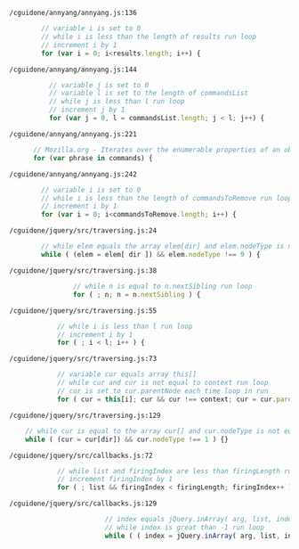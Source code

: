 `/cguidone/annyang/annyang.js:136`

```javascript
        // variable i is set to 0
        // while i is less than the length of results run loop
        // increment i by 1
        for (var i = 0; i<results.length; i++) {
```

`/cguidone/annyang/annyang.js:144`

```javascript
          // variable j is set to 0
          // variable l is set to the length of commandsList
          // while j is less than l run loop
          // increment j by 1
          for (var j = 0, l = commandsList.length; j < l; j++) {
```

`/cguidone/annyang/annyang.js:221`

```javascript
      // Mozilla.org - Iterates over the enumerable properties of an object, in arbitrary order. For each distinct property, statements can be executed.
      for (var phrase in commands) {
```

`/cguidone/annyang/annyang.js:242`

```javascript
        // variable i is set to 0
        // while i is less than the length of commandsToRemove run loop
        // increment i by 1
        for (var i = 0; i<commandsToRemove.length; i++) {
```

`/cguidone/jquery/src/traversing.js:24`

```javascript
        // while elem equals the array elem[dir] and elem.nodeType is not equal to 9 run loop
		while ( (elem = elem[ dir ]) && elem.nodeType !== 9 ) {
```

`/cguidone/jquery/src/traversing.js:38`

```javascript
                // while n is equal to n.nextSibling run loop
				for ( ; n; n = n.nextSibling ) {
```

`/cguidone/jquery/src/traversing.js:55`

```javascript
            // while i is less than l run loop
            // increment i by 1
			for ( ; i < l; i++ ) {
```

`/cguidone/jquery/src/traversing.js:73`

```javascript
            // variable cur equals array this[]
            // while cur and cur is not equal to context run loop
            // cur is set to cur.parentNode each time loop in run
			for ( cur = this[i]; cur && cur !== context; cur = cur.parentNode ) {
```

`/cguidone/jquery/src/traversing.js:129`

```javascript
    // while cur is equal to the array cur[] and cur.nodeType is not equal to 1 run loop
	while ( (cur = cur[dir]) && cur.nodeType !== 1 ) {}
```

`/cguidone/jquery/src/callbacks.js:72`

```javascript
            // while list and firingIndex are less than firingLength run loop
            // increment firingIndex by 1
			for ( ; list && firingIndex < firingLength; firingIndex++ ) {
```

`/cguidone/jquery/src/callbacks.js:129`

```javascript
                        // index equals jQuery.inArray( arg, list, index )
                        // while index is great than -1 run loop
						while ( ( index = jQuery.inArray( arg, list, index ) ) > -1 ) {
```